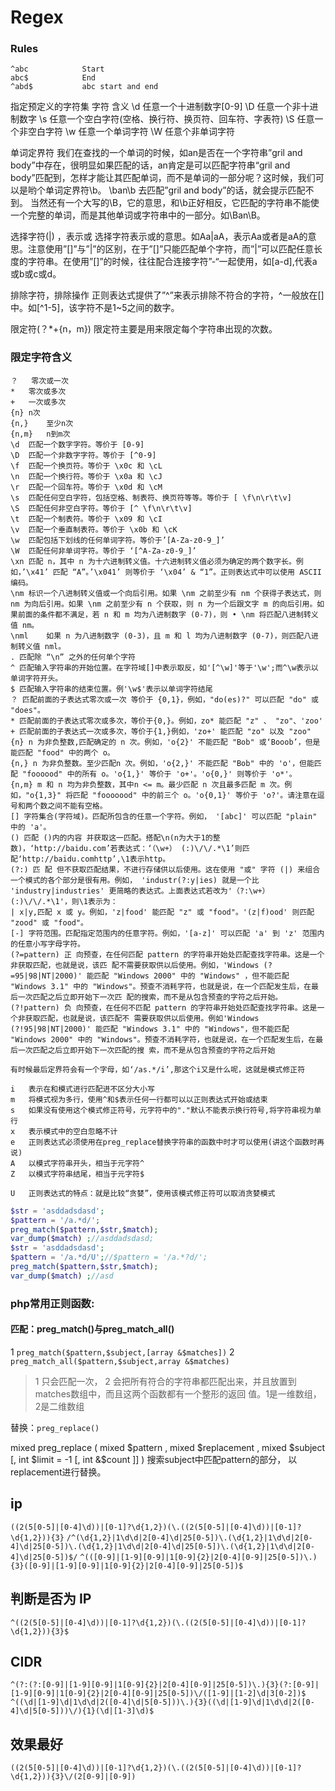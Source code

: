 # Regex

### Rules
```shell
^abc 			Start
abc$ 			End
^abd$ 			abc start and end
```

指定预定义的字符集
字符	含义
\d	任意一个十进制数字[0-9]
\D	任意一个非十进制数字
\s	任意一个空白字符(空格、换行符、换页符、回车符、字表符)
\S	任意一个非空白字符
\w	任意一个单词字符
\W	任意个非单词字符

单词定界符
我们在查找的一个单词的时候，如an是否在一个字符串”gril and body”中存在，很明显如果匹配的话，an肯定是可以匹配字符串“gril and body”匹配到，怎样才能让其匹配单词，而不是单词的一部分呢？这时候，我们可以是哟个单词定界符\b。 
\ban\b 去匹配”gril and body”的话，就会提示匹配不到。 
当然还有一个大写的\B，它的意思，和\b正好相反，它匹配的字符串不能使一个完整的单词，而是其他单词或字符串中的一部分。如\Ban\B。

选择字符(|) ，表示或
选择字符表示或的意思。如Aa|aA，表示Aa或者是aA的意思。注意使用”[]”与”|”的区别，在于”[]”只能匹配单个字符，而”|”可以匹配任意长度的字符串。在使用”[]”的时候，往往配合连接字符”-“一起使用，如[a-d],代表a或b或c或d。

排除字符，排除操作
正则表达式提供了”^”来表示排除不符合的字符，^一般放在[]中。如[^1-5]，该字符不是1~5之间的数字。

限定符(？*+{n，m})
限定符主要是用来限定每个字符串出现的次数。

### 限定字符含义

```
？	零次或一次
*	零次或多次
+	一次或多次
{n}	n次
{n,}	至少n次
{n,m}	n到m次
\d	匹配一个数字字符。等价于 [0-9]
\D	匹配一个非数字字符。等价于 [^0-9]
\f	匹配一个换页符。等价于 \x0c 和 \cL
\n	匹配一个换行符。等价于 \x0a 和 \cJ
\r	匹配一个回车符。等价于 \x0d 和 \cM
\s	匹配任何空白字符，包括空格、制表符、换页符等等。等价于 [ \f\n\r\t\v]
\S	匹配任何非空白字符。等价于 [^ \f\n\r\t\v]
\t	匹配一个制表符。等价于 \x09 和 \cI
\v	匹配一个垂直制表符。等价于 \x0b 和 \cK
\w	匹配包括下划线的任何单词字符。等价于’[A-Za-z0-9_]’
\W	匹配任何非单词字符。等价于 ‘[^A-Za-z0-9_]’
\xn	匹配 n，其中 n 为十六进制转义值。十六进制转义值必须为确定的两个数字长。例如，’\x41’ 匹配 “A”。’\x041’ 则等价于 ‘\x04’ & “1”。正则表达式中可以使用 ASCII 编码。
\nm	标识一个八进制转义值或一个向后引用。如果 \nm 之前至少有 nm 个获得子表达式，则 nm 为向后引用。如果 \nm 之前至少有 n 个获取，则 n 为一个后跟文字 m 的向后引用。如果前面的条件都不满足，若 n 和 m 均为八进制数字 (0-7)，则 • \nm 将匹配八进制转义值 nm。	
\nml	如果 n 为八进制数字 (0-3)，且 m 和 l 均为八进制数字 (0-7)，则匹配八进制转义值 nml。
. 匹配除 “\n” 之外的任何单个字符
^ 匹配输入字符串的开始位置。在字符域[]中表示取反，如'[^\w]'等于'\w';而^\w表示以单词字符开头。
$ 匹配输入字符串的结束位置。例'\w$'表示以单词字符结尾
？ 匹配前面的子表达式零次或一次 等价于 {0,1}，例如，"do(es)?" 可以匹配 "do" 或 "does"。
* 匹配前面的子表达式零次或多次，等价于{0,}。例如，zo* 能匹配 "z" 、 "zo"、'zoo'
+ 匹配前面的子表达式一次或多次，等价于{1,}例如，'zo+' 能匹配 "zo" 以及 "zoo"
{n} n 为非负整数,匹配确定的 n 次。例如，'o{2}' 不能匹配 "Bob" 或‘Booob’，但是能匹配 "food" 中的两个 o。
{n,} n 为非负整数。至少匹配n 次。例如，'o{2,}' 不能匹配 "Bob" 中的 'o'，但能匹配 "foooood" 中的所有 o。'o{1,}' 等价于 'o+'。'o{0,}' 则等价于 'o*'。
{n,m} m 和 n 均为非负整数，其中n <= m。最少匹配 n 次且最多匹配 m 次。例如，"o{1,3}" 将匹配 "fooooood" 中的前三个 o。'o{0,1}' 等价于 'o?'。请注意在逗号和两个数之间不能有空格。
[] 字符集合(字符域)。匹配所包含的任意一个字符。例如， '[abc]' 可以匹配 "plain" 中的 'a'。
() 匹配 ()内的内容 并获取这一匹配。搭配\n(n为大于1的整数)，‘http://baidu.com’若表达式：‘（\w+） (:)\/\/.*\1’则匹配‘http://baidu.comhttp’,\1表示http。
(?:) 匹 配 但不获取匹配结果，不进行存储供以后使用。这在使用 "或" 字符 (|) 来组合一个模式的各个部分是很有用。例如， 'industr(?:y|ies) 就是一个比 'industry|industries' 更简略的表达式。上面表达式若改为'（?:\w+）(:)\/\/.*\1'，则\1表示为：
| x|y,匹配 x 或 y。例如，'z|food' 能匹配 "z" 或 "food"。'(z|f)ood' 则匹配 "zood" 或 "food"。
[-] 字符范围。匹配指定范围内的任意字符。例如，'[a-z]' 可以匹配 'a' 到 'z' 范围内的任意小写字母字符。
(?=pattern)	正 向预查，在任何匹配 pattern 的字符串开始处匹配查找字符串。这是一个非获取匹配，也就是说，该匹 配不需要获取供以后使用。例如，'Windows (?=95|98|NT|2000)' 能匹配 "Windows 2000" 中的 "Windows" ，但不能匹配 "Windows 3.1" 中的 "Windows"。预查不消耗字符，也就是说，在一个匹配发生后，在最后一次匹配之后立即开始下一次匹 配的搜索，而不是从包含预查的字符之后开始。
(?!pattern)	负 向预查，在任何不匹配 pattern 的字符串开始处匹配查找字符串。这是一个非获取匹配，也就是说，该匹配不 需要获取供以后使用。例如'Windows (?!95|98|NT|2000)' 能匹配 "Windows 3.1" 中的 "Windows"，但不能匹配 "Windows 2000" 中的 "Windows"。预查不消耗字符，也就是说，在一个匹配发生后，在最后一次匹配之后立即开始下一次匹配的搜 索，而不是从包含预查的字符之后开始

有时候最后定界符会有一个字母，如‘/as.*/i’,那这个i又是什么呢，这就是模式修正符

i	表示在和模式进行匹配进不区分大小写
m	将模式视为多行，使用^和$表示任何一行都可以以正则表达式开始或结束
s	如果没有使用这个模式修正符号，元字符中的"."默认不能表示换行符号,将字符串视为单行
x	表示模式中的空白忽略不计
e	正则表达式必须使用在preg_replace替换字符串的函数中时才可以使用(讲这个函数时再说)
A	以模式字符串开头，相当于元字符^
Z	以模式字符串结尾，相当于元字符$

U	正则表达式的特点：就是比较“贪婪”，使用该模式修正符可以取消贪婪模式

```

```php
$str = 'asddadsdasd';
$pattern = '/a.*d/';
preg_match($pattern,$str,$match);
var_dump($match) ;//asddadsdasd;
$str = 'asddadsdasd';                                  
$pattern = '/a.*d/U';//$pattern = '/a.*?d/';
preg_match($pattern,$str,$match);
var_dump($match) ;//asd
```

### php常用正则函数:

#### 匹配：preg_match()与preg_match_all()

1 `preg_match($pattern,$subject,[array &$matches])`
2 `preg_match_all($pattern,$subject,array &$matches)`

> 1 只会匹配一次，
 2 会把所有符合的字符串都匹配出来，并且放置到matches数组中，而且这两个函数都有一个整形的返回 值。1是一维数组，2是二维数组

替换：`preg_replace()`

mixed preg_replace ( mixed $pattern , mixed $replacement , mixed $subject [, int $limit = -1 [, int &$count ]] )
搜索subject中匹配pattern的部分， 以replacement进行替换。

## ip
`((2(5[0-5]|[0-4]\d))|[0-1]?\d{1,2})(\.((2(5[0-5]|[0-4]\d))|[0-1]?\d{1,2})){3}`
`/^(\d{1,2}|1\d\d|2[0-4]\d|25[0-5])\.(\d{1,2}|1\d\d|2[0-4]\d|25[0-5])\.(\d{1,2}|1\d\d|2[0-4]\d|25[0-5])\.(\d{1,2}|1\d\d|2[0-4]\d|25[0-5])$/`
`^(([0-9]|[1-9][0-9]|1[0-9]{2}|2[0-4][0-9]|25[0-5])\.){3}([0-9]|[1-9][0-9]|1[0-9]{2}|2[0-4][0-9]|25[0-5])$`

## 判断是否为 IP
`^((2(5[0-5]|[0-4]\d))|[0-1]?\d{1,2})(\.((2(5[0-5]|[0-4]\d))|[0-1]?\d{1,2})){3}$`


## CIDR
`^(?:(?:[0-9]|[1-9][0-9]|1[0-9]{2}|2[0-4][0-9]|25[0-5])\.){3}(?:[0-9]|[1-9][0-9]|1[0-9]{2}|2[0-4][0-9]|25[0-5])\/([1-9]|[1-2]\d|3[0-2])$`
`^((\d|[1-9]\d|1\d\d|2([0-4]\d|5[0-5]))\.){3}((\d|[1-9]\d|1\d\d|2([0-4]\d|5[0-5]))\/){1}(\d|[1-3]\d)$`

## 效果最好
`((2(5[0-5]|[0-4]\d))|[0-1]?\d{1,2})(\.((2(5[0-5]|[0-4]\d))|[0-1]?\d{1,2})){3}\/(2[0-9]|[0-9])`